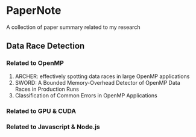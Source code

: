 # PaperNote
A collection of paper summary related to my research
## Data Race Detection
### Related to OpenMP
1. ARCHER: effectively spotting data races in large OpenMP applications
2. SWORD: A Bounded Memory-Overhead Detector of OpenMP Data Races in Production Runs
3. Classification of Common Errors in OpenMP Applications
### Related to GPU & CUDA

### Related to Javascript & Node.js
